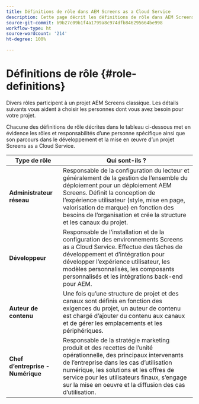 ```yaml
---
title: Définitions de rôle dans AEM Screens as a Cloud Service
description: Cette page décrit les définitions de rôle dans AEM Screens as a Cloud Service.
source-git-commit: b9b27c09b1f4a1799a8c974dfb846295664be998
workflow-type: ht
source-wordcount: '214'
ht-degree: 100%

---
```



# Définitions de rôle {#role-definitions}

Divers rôles participent à un projet AEM Screens classique. Les détails suivants vous aident à choisir les personnes dont vous avez besoin pour votre projet.

Chacune des définitions de rôle décrites dans le tableau ci-dessous met en évidence les rôles et responsabilités d’une personne spécifique ainsi que son parcours dans le développement et la mise en œuvre d’un projet Screens as a Cloud Service.

| Type de rôle | Qui sont-ils ? |
|--- |--- |
| **Administrateur réseau** | Responsable de la configuration du lecteur et généralement de la gestion de l’ensemble du déploiement pour un déploiement AEM Screens. Définit la conception de l’expérience utilisateur (style, mise en page, valorisation de marque) en fonction des besoins de l’organisation et crée la structure et les canaux du projet. |
| **Développeur** | Responsable de l’installation et de la configuration des environnements Screens as a Cloud Service. Effectue des tâches de développement et d’intégration pour développer l’expérience utilisateur, les modèles personnalisés, les composants personnalisés et les intégrations back-end pour AEM. |
| **Auteur de contenu** | Une fois qu’une structure de projet et des canaux sont définis en fonction des exigences du projet, un auteur de contenu est chargé d’ajouter du contenu aux canaux et de gérer les emplacements et les périphériques. |
| **Chef d’entreprise - Numérique** | Responsable de la stratégie marketing produit et des recettes de l’unité opérationnelle, des principaux intervenants de l’entreprise dans les cas d’utilisation numérique, les solutions et les offres de service pour les utilisateurs finaux, s’engage sur la mise en oeuvre et la diffusion des cas d’utilisation. |
